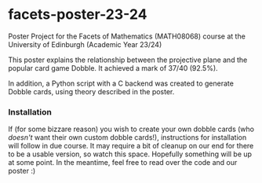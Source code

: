 # facets-poster-23-24
Poster Project for the Facets of Mathematics (MATH08068) course at the University of Edinburgh (Academic Year 23/24)

This poster explains the relationship between the projective plane and the popular card game Dobble. It achieved a mark of 37/40 (92.5%). 

In addition, a Python script with a C backend was created to generate Dobble cards, using theory described in the poster.

### Installation

If (for some bizzare reason) you wish to create your own dobble cards (who *doesn't* want their own custom dobble cards!), instructions for installation will follow in due course. It may require a bit of cleanup on our end for there to be a usable version, so watch this space. Hopefully something will be up at some point. In the meantime, feel free to read over the code and our poster :)
